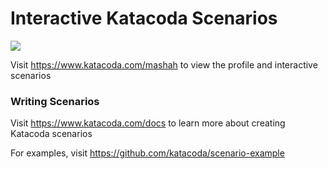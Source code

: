 # Interactive Katacoda Scenarios

[![](http://shields.katacoda.com/katacoda/mashah/count.svg)](https://www.katacoda.com/mashah "Get your profile on Katacoda.com")

Visit https://www.katacoda.com/mashah to view the profile and interactive scenarios

### Writing Scenarios
Visit https://www.katacoda.com/docs to learn more about creating Katacoda scenarios

For examples, visit https://github.com/katacoda/scenario-example
